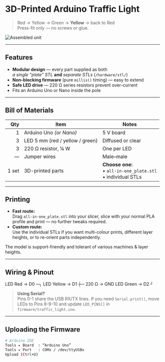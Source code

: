# 3D-Printed Arduino Traffic Light

> Red → Yellow → Green → **Yellow** → back to Red  
> Press-fit only — no screws or glue.

![Assembled unit](images/assembled_front.jpg)

---

## Features
- **Modular design** — every part supplied as both  
  *a single “plate” STL* **and** *separate STLs* (`/hardware/stl/`)
- **Non-blocking firmware** (pure `millis()` timing) — easy to extend
- **Safe LED drive** — 220 Ω series resistors prevent over-current
- Fits an Arduino Uno or Nano inside the pole

---

## Bill of Materials

| Qty | Item                               | Notes                |
|----:|------------------------------------|----------------------|
| 1   | Arduino Uno *(or Nano)*            | 5 V board            |
| 3   | LED 5 mm (red / yellow / green)    | Diffused or clear    |
| 3   | 220 Ω resistor, ¼ W                | One per LED          |
| —   | Jumper wires                       | Male–male            |
| 1 set | 3D-printed parts                 | **Choose one:**<br>• `all-in-one_plate.stl`<br>• individual STLs |

---

## Printing

- **Fast route:**  
  Drag `all-in-one_plate.stl` into your slicer, slice with your normal PLA profile and print — no further tweaks required.  
- **Custom route:**  
  Use the individual STLs if you want multi-colour prints, different layer heights, or to re-orient parts independently.

The model is support-friendly and tolerant of various machines & layer heights.

---

## Wiring & Pinout

LED Red → D0 ─┐
LED Yellow → D1 ┼─ 220 Ω → GND
LED Green → D2 ┘


> **Using Serial?**  
> Pins 0-1 share the USB RX/TX lines. If you need `Serial.print()`, move LEDs to Pins 8-9-10 and update `LED_PINS[]` in `firmware/traffic_light.ino`.

---

## Uploading the Firmware

```bash
# Arduino IDE
Tools ▸ Board  : “Arduino Uno”
Tools ▸ Port   : COMx / /dev/ttyUSBx
Upload (Ctrl+U)
